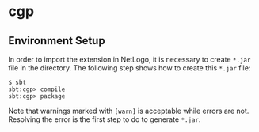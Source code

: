 # cgp
## Environment Setup
In order to import the extension in NetLogo, it is necessary to create `*.jar` file in the directory. The following step shows how to create this `*.jar` file:
```
$ sbt
sbt:cgp> compile
sbt:cgp> package
```
Note that warnings marked with `[warn]` is acceptable while errors are not. Resolving the error is the first step to do to generate `*.jar`.
